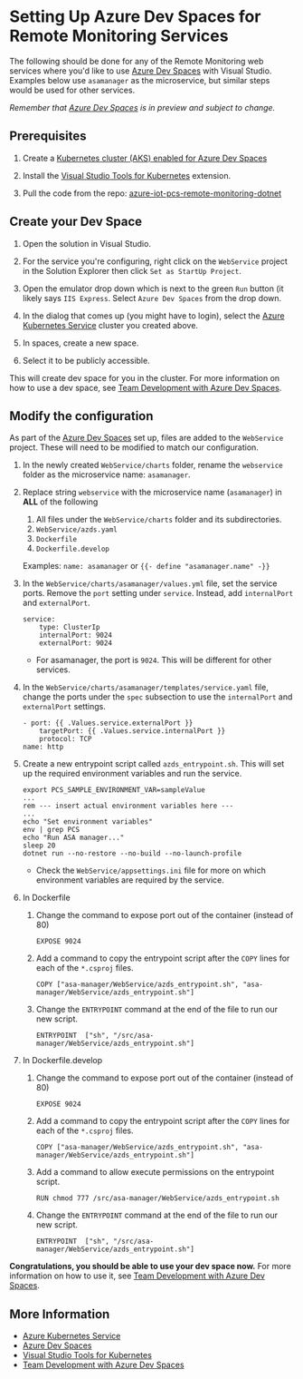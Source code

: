 Setting Up Azure Dev Spaces for Remote Monitoring Services
==========================================================

The following should be done for any of the Remote Monitoring web services where you'd like to use [Azure Dev Spaces][azds] with Visual Studio. Examples below use `asamanager` as the microservice, but similar steps would be used for other services.

*Remember that [Azure Dev Spaces][azds] is in preview and subject to change.*

## Prerequisites

1. Create a [Kubernetes cluster (AKS) enabled for Azure Dev Spaces](https://docs.microsoft.com/en-us/azure/dev-spaces/get-started-netcore-visualstudio#create-a-kubernetes-cluster-enabled-for-azure-dev-spaces)


1. Install the [Visual Studio Tools for Kubernetes][azds-vs] extension.

1. Pull the code from the repo: [azure-iot-pcs-remote-monitoring-dotnet](https://github.com/Azure/azure-iot-pcs-remote-monitoring-dotnet)


## Create your Dev Space

1. Open the solution in Visual Studio.

1. For the service you're configuring, right click on the `WebService` project in the Solution Explorer then click `Set as StartUp Project`.

1. Open the emulator drop down which is next to the green `Run` button (it likely says `IIS Express`. Select `Azure Dev Spaces` from the drop down.

1. In the dialog that comes up (you might have to login), select the [Azure Kubernetes Service][aks] cluster you created above.

1. In spaces, create a new space. 

1. Select it to be publicly accessible.

This will create dev space for you in the cluster. For more information on how to use a dev space, see [Team Development with Azure Dev Spaces][azds-team]. 


## Modify the configuration

As part of the [Azure Dev Spaces][azds] set up, files are added to the `WebService` project. These will need to be modified to match our configuration.

1. In the newly created `WebService/charts` folder, rename the `webservice` folder as the microservice name: `asamanager`.
    
1. Replace string `webservice` with the microservice name (`asamanager`) in **ALL** of the following
    1. All files under the `WebService/charts` folder and its subdirectories.
    1. `WebService/azds.yaml`
    1. `Dockerfile`
    1. `Dockerfile.develop`
    
    Examples:
        ```
        name: asamanager
        ```
        or 
        ```
        {{- define "asamanager.name" -}}
        ```

1. In the `WebService/charts/asamanager/values.yml` file, set the service ports. Remove the `port` setting under `service`. Instead, add `internalPort` and `externalPort`.
    ```
    service:
        type: ClusterIp
        internalPort: 9024
        externalPort: 9024
    ```
    - For asamanager, the port is `9024`. This will be different for other services.

1. In the `WebService/charts/asamanager/templates/service.yaml` file, change the ports under the `spec` subsection to use the `internalPort` and `externalPort` settings.
    ```
    - port: {{ .Values.service.externalPort }}
        targetPort: {{ .Values.service.internalPort }}
        protocol: TCP
    name: http
    ```

1. Create a new entrypoint script called `azds_entrypoint.sh`. This will set up the required environment variables and run the service.
    ```
    export PCS_SAMPLE_ENVIRONMENT_VAR=sampleValue
    ...
    rem --- insert actual environment variables here ---
    ...
    echo "Set environment variables"
    env | grep PCS
    echo "Run ASA manager..."
    sleep 20
    dotnet run --no-restore --no-build --no-launch-profile
    ```
    - Check the `WebService/appsettings.ini` file for more on which environment variables are required by the service.

1.	In Dockerfile
    1. Change the command to expose port out of the container (instead of 80)
        ```
        EXPOSE 9024
        ```
    1. Add a command to copy the entrypoint script after the `COPY` lines for each of the `*.csproj` files.
        ```
        COPY ["asa-manager/WebService/azds_entrypoint.sh", "asa-manager/WebService/azds_entrypoint.sh"]
        ```
    1. Change the `ENTRYPOINT` command at the end of the file to run our new script.
        ```
        ENTRYPOINT  ["sh", "/src/asa-manager/WebService/azds_entrypoint.sh"]
        ```

1. In Dockerfile.develop
    1. Change the command to expose port out of the container (instead of 80)
        ```
        EXPOSE 9024
        ```
    1. Add a command to copy the entrypoint script after the `COPY` lines for each of the `*.csproj` files.
        ```
        COPY ["asa-manager/WebService/azds_entrypoint.sh", "asa-manager/WebService/azds_entrypoint.sh"]
        ```
    1. Add a command to allow execute permissions on the entrypoint script.
        ```
        RUN chmod 777 /src/asa-manager/WebService/azds_entrypoint.sh
        ```
    1. Change the `ENTRYPOINT` command at the end of the file to run our new script.
        ```
        ENTRYPOINT  ["sh", "/src/asa-manager/WebService/azds_entrypoint.sh"]
        ```

**Congratulations, you should be able to use your dev space now.**
For more information on how to use it, see [Team Development with Azure Dev Spaces][azds-team]. 


## More Information
- [Azure Kubernetes Service][aks]
- [Azure Dev Spaces][azds]
- [Visual Studio Tools for Kubernetes][azds-vs]
- [Team Development with Azure Dev Spaces][azds-team]



[aks]: https://azure.microsoft.com/en-us/services/kubernetes-service
[azds]: https://docs.microsoft.com/en-us/azure/dev-spaces/azure-dev-spaces
[azds-vs]: https://aka.ms/get-azds-visualstudio
[azds-team]: https://docs.microsoft.com/en-us/azure/dev-spaces/team-development-netcore-visualstudio